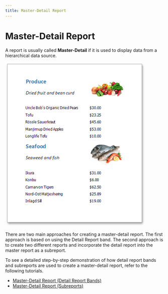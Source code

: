 ```yaml
---
title: Master-Detail Report
---
```

# Master-Detail Report
A report is usually called **Master-Detail** if it is used to display data from a hierarchical data source.

![eud-subreports-10](../../../../../images/Img120292.png)

There are two main approaches for creating a master-detail report. The first approach is based on using the Detail Report band. The second approach is to create two different reports and incorporate the detail report into the master report as a subreport.

To see a detailed step-by-step demonstration of how detail report bands and subreports are used to create a master-detail report, refer to the following tutorials.
* [Master-Detail Report (Detail Report Bands)](../../../../../../interface-elements-for-desktop/articles/report-designer/report-designer-for-winforms/create-reports/report-types/master-detail-report-(detail-report-bands).md)
* [Master-Detail Report (Subreports)](../../../../../../interface-elements-for-desktop/articles/report-designer/report-designer-for-winforms/create-reports/report-types/master-detail-report-(subreports).md)